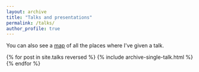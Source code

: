 ```yaml
---
layout: archive
title: "Talks and presentations"
permalink: /talks/
author_profile: true
---
```


You can also see a <u>[map](/talkmap.html)</u> of all the places where I've given a talk.

{% for post in site.talks reversed %}
  {% include archive-single-talk.html %}
{% endfor %}
